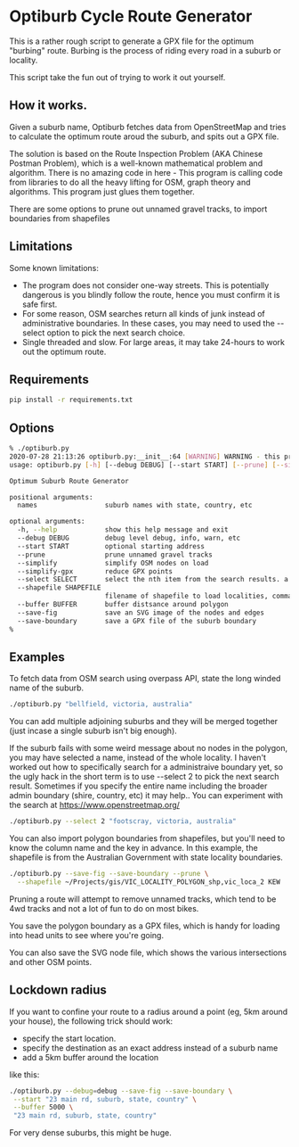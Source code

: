 # Optiburb Cycle Route Generator

This is a rather rough script to generate a GPX file for the optimum
"burbing" route.  Burbing is the process of riding every road in a
suburb or locality.

This script take the fun out of trying to work it out yourself.

## How it works.

Given a suburb name, Optiburb fetches data from OpenStreetMap and
tries to calculate the optimum route aroud the suburb, and spits out a
GPX file.

The solution is based on the Route Inspection Problem (AKA Chinese
Postman Problem), which is a well-known mathematical problem and
algorithm.  There is no amazing code in here - This program is calling
code from libraries to do all the heavy lifting for OSM, graph theory
and algorithms.  This program just glues them together.

There are some options to prune out unnamed gravel tracks, to import
boundaries from shapefiles

## Limitations

Some known limitations:

* The program does not consider one-way streets.  This is potentially
  dangerous is you blindly follow the route, hence you must confirm it
  is safe first.
* For some reason, OSM searches return all kinds of junk instead of
  administrative boundaries.  In these cases, you may need to used the
  --select option to pick the next search choice.
* Single threaded and slow.  For large areas, it may take 24-hours to
  work out the optimum route.

## Requirements

```bash
pip install -r requirements.txt
```

## Options

```bash
% ./optiburb.py
2020-07-28 21:13:26 optiburb.py:__init__:64 [WARNING] WARNING - this program does not consider the direction of one-way roads or other roads that may be not suitable for your mode of transport. You must confirm the path safe for yourself
usage: optiburb.py [-h] [--debug DEBUG] [--start START] [--prune] [--simplify] [--simplify-gpx] [--select SELECT] [--shapefile SHAPEFILE] [--buffer BUFFER] [--save-fig] [--save-boundary] ...

Optimum Suburb Route Generator

positional arguments:
  names                 suburb names with state, country, etc

optional arguments:
  -h, --help            show this help message and exit
  --debug DEBUG         debug level debug, info, warn, etc
  --start START         optional starting address
  --prune               prune unnamed gravel tracks
  --simplify            simplify OSM nodes on load
  --simplify-gpx        reduce GPX points
  --select SELECT       select the nth item from the search results. a truely awful hack because i cant work out how to search for administrative boundaries.
  --shapefile SHAPEFILE
                        filename of shapefile to load localities, comma separated by the column to match on
  --buffer BUFFER       buffer distsance around polygon
  --save-fig            save an SVG image of the nodes and edges
  --save-boundary       save a GPX file of the suburb boundary
% 
```


## Examples

To fetch data from OSM search using overpass API, state the long winded name of the suburb.

```bash
./optiburb.py "bellfield, victoria, australia"
```

You can add multiple adjoining suburbs and they will be merged
together (just incase a single suburb isn't big enough).

If the suburb fails with some weird message about no nodes in the
polygon, you may have selected a name, instead of the whole locality.
I haven't worked out how to specifically search for a administraive
boundary yet, so the ugly hack in the short term is to use --select 2
to pick the next search result.  Sometimes if you specify the entire
name including the broader admin boundary (shire, country, etc) it may
help.. You can experiment with the search at https://www.openstreetmap.org/

```bash
./optiburb.py --select 2 "footscray, victoria, australia"
```

You can also import polygon boundaries from shapefiles, but you'll
need to know the column name and the key in advance.  In this example,
the shapefile is from the Australian Government with state locality
boundaries.

```bash
./optiburb.py --save-fig --save-boundary --prune \
  --shapefile ~/Projects/gis/VIC_LOCALITY_POLYGON_shp,vic_loca_2 KEW
```

Pruning a route will attempt to remove unnamed tracks, which tend to
be 4wd tracks and not a lot of fun to do on most bikes.

You save the polygon boundary as a GPX files, which is handy for
loading into head units to see where you're going.

You can also save the SVG node file, which shows the various
intersections and other OSM points.

## Lockdown radius

If you want to confine your route to a radius around a point (eg, 5km around your house), the following trick should work:

* specify the start location.
* specify the destination as an exact address instead of a suburb name
* add a 5km buffer around the location

like this:

```bash
./optiburb.py --debug=debug --save-fig --save-boundary \
 --start "23 main rd, suburb, state, country" \
 --buffer 5000 \
 "23 main rd, suburb, state, country"
```

For very dense suburbs, this might be huge.
